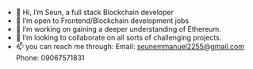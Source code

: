 - 👋 Hi, I’m Seun, a full stack Blockchain developer
- 👀 I’m open to Frontend/Blockchain development jobs
- 🌱 I’m working on gaining a deeper understanding of Ethereum.
- 💞️ I’m looking to collaborate on all sorts of challenging projects.
- 📫 you can reach me through:
     Email: seunemmanuel2255@gmail.com
     Phone: 09067571831
     
